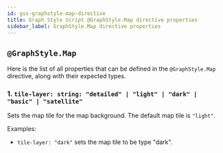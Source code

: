 ```yaml
---
id: gss-graphstyle-map-directive
title: Graph Style Script @GraphStyle.Map directive properties
sidebar_label: GraphStyle.Map directive properties
---
```


## `@GraphStyle.Map`

Here is the list of all properties that can be defined in the `@GraphStyle.Map`
directive, along with their expected types.

### 1. `tile-layer: string: "detailed" | "light" | "dark" | "basic" | "satellite"`

Sets the map tile for the map background. The default map tile is `"light"`.

Examples:
- `tile-layer: "dark"` sets the map tile to be type "dark".
